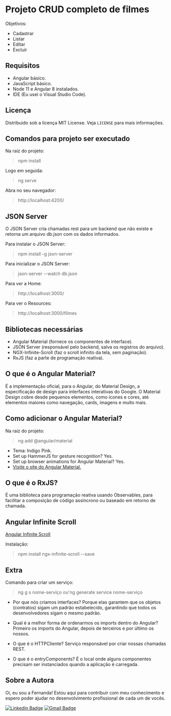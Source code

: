 # Projeto CRUD completo de filmes
Objetivos: 
- Cadastrar
- Listar 
- Editar
- Excluir

## Requisitos
- Angular básico.
- JavaScript básico.
- Node 11 e Angular 8 instalados. 
- IDE (Eu usei o Visual Studio Code).

## Licença
Distribuido sob a licença MIT License. Veja `LICENSE` para mais informações.

## Comandos para projeto ser executado
Na raiz do projeto:
>npm install

Logo em seguida:
>ng serve

Abra no seu navegador:
>http://localhost:4200/

## JSON Server
O JSON Server cria chamadas rest para um backend que não existe e retorna um arquivo db.json com os dados informados.

Para instalar o JSON Server:
>npm install -g json-server 

Para inicializar o JSON Server:
>json-server --watch db.json

Para ver a Home:
>http://localhost:3000/

Para ver o Resources:
>http://localhost:3000/filmes 

## Bibliotecas necessárias 
- Angular Material (fornece os componentes de interface).
- JSON Server (responsável pelo backend, salva os registros do arquivo).
- NGX-Infinite-Scroll (faz o scroll infinito da tela, sem paginação).
- RxJS (faz a parte de programação reativa).

## O que é o Angular Material?
É a implementação oficial, para o Angular, do Material Design, a especificação de design para interfaces interativas do Google. O Material Design cobre desde pequenos elementos, como ícones e cores, até elementos maiores como navegação, cards, imagens e muito mais.

## Como adicionar o Angular Material?
Na raiz do projeto:
>ng add @angular/material
- Tema: Indigo Pink. 
- Set up HammerJS for gesture recognition? Yes.
- Set up browser animations for Angular Material? Yes.
- <a href="https://material.angularjs.org/latest/">Visite o site do Angular Material.</a>

## O que é o RxJS?
É uma biblioteca para programação reativa usando Observables, para facilitar a composição de código assíncrono ou baseado em retorno de chamada. 

## Angular Infinite Scroll
<a href="https://www.npmjs.com/package/ngx-infinite-scroll">Angular Infinite Scroll</a>

Instalação:
>npm install ngx-infinite-scroll --save 

## Extra
Comando para criar um serviço:
>ng g s nome-serviço ou'ng generate service nome-serviço

- Por que nós criamos interfaces?
Porque elas garantem que os objetos (contratos) sigam um padrão estabelecido, garantindo que todos os desenvolvedores sigam o mesmo padrão.

- Qual é a melhor forma de ordenarmos os imports dentro do Angular?
Primeiro os imports do Angular, depois de terceiros e por último os nossos.

- O que é o HTTPCliente?
Serviço responsável por criar nossas chamadas REST.

- O que é o entryComponents?
É o local onde alguns componentes precisam ser instanciados quando a aplicação é carregada.

## Sobre a Autora
Oi, eu sou a Fernanda! Estou aqui para contribuir com meu conhecimento e espero poder ajudar no desenvolvimento profissional de cada um de vocês.

[![Linkedin Badge](https://img.shields.io/badge/-Fernanda_Maki_Hirose-blue?style=flat-square&logo=Linkedin&logoColor=white&link=https://www.linkedin.com/in/fernanda-maki-hirose-801117208/)](https://www.linkedin.com/in/fernanda-maki-hirose-801117208/)  [![Gmail Badge](https://img.shields.io/badge/-femahi2020@gmail.com-c14438?style=flat-square&logo=Gmail&logoColor=white&link=mailto:femahi2020@gmail.com)](mailto:femahi2020@gmail.com)

